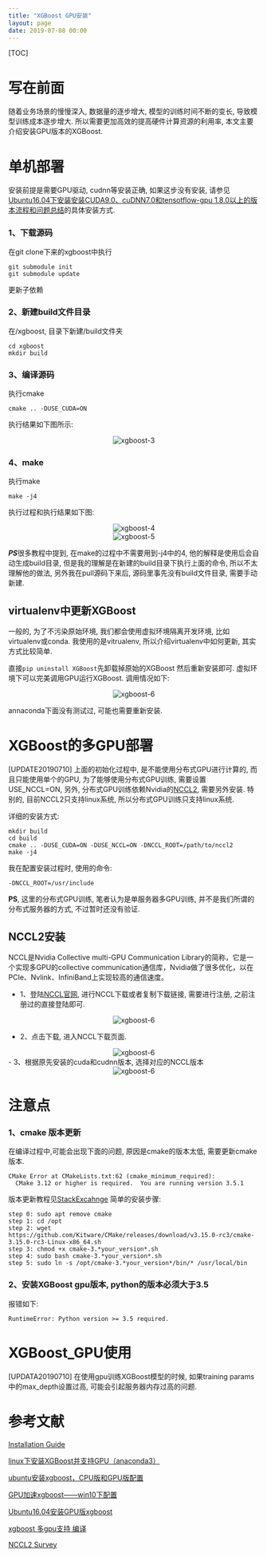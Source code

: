 ```yaml
---
title: "XGBoost GPU安装"
layout: page
date: 2019-07-08 00:00
---
```

[TOC]

# 写在前面
随着业务场景的慢慢深入, 数据量的逐步增大, 模型的训练时间不断的变长, 导致模型训练成本逐步增大. 所以需要更加高效的提高硬件计算资源的利用率, 本文主要介绍安装GPU版本的XGBoost.
# 单机部署
安装前提是需要GPU驱动, cudnn等安装正确, 如果这步没有安装, 请参见[Ubuntu16.04下安装安装CUDA9.0、cuDNN7.0和tensotflow-gpu 1.8.0以上的版本流程和问题总结](https://sthsf.github.io/wiki/Algorithm/DeepLearning/Tensorflow%E5%AD%A6%E4%B9%A0%E7%AC%94%E8%AE%B0/Tensorflow%E5%9F%BA%E7%A1%80%E7%9F%A5%E8%AF%86---Tensorflow-gpu%E7%89%88%E6%9C%AC%E5%AE%89%E8%A3%85(2).html)的具体安装方式.
### 1、下载源码
在git clone下来的xgboost中执行
```
git submodule init
git submodule update
```
更新子依赖
### 2、新建build文件目录
在/xgboost, 目录下新建/build文件夹
```
cd xgboost
mkdir build
```
### 3、编译源码
执行cmake
```
cmake .. -DUSE_CUDA=ON
```
执行结果如下图所示:
<center><img src="/wiki/static/images/essemble/xgboost/xgboost_3.jpg" alt="xgboost-3"/></center>

### 4、make
执行make
```
make -j4
```
执行过程和执行结果如下图:
<center><img src="/wiki/static/images/essemble/xgboost/xgboost_4.jpg" alt="xgboost-4"/></center>

<center><img src="/wiki/static/images/essemble/xgboost/xgboost_5.jpg" alt="xgboost-5"/></center>

***PS***很多教程中提到, 在make的过程中不需要用到-j4中的4, 他的解释是使用后会自动生成build目录, 但是我的理解是在新建的build目录下执行上面的命令, 所以不太理解他的做法, 另外我在pull源码下来后, 源码里事先没有build文件目录, 需要手动新建.

## virtualenv中更新XGBoost
一般的, 为了不污染原始环境, 我们都会使用虚拟环境隔离开发环境, 比如virtualenv或conda. 我使用的是vitrualenv, 所以介绍virtualenv中如何更新, 其实方式比较简单.

直接```pip uninstall XGBoost```先卸载掉原始的XGBoost 然后重新安装即可. 虚拟环境下可以完美调用GPU运行XGBoost.
调用情况如下:
<center><img src="/wiki/static/images/essemble/xgboost/xgboost_6.jpg" alt="xgboost-6"/></center>

annaconda下面没有测试过, 可能也需要重新安装.

# XGBoost的多GPU部署
[UPDATE20190710]
上面的初始化过程中, 是不能使用分布式GPU进行计算的, 而且只能使用单个的GPU, 为了能够使用分布式GPU训练, 需要设置USE_NCCL=ON, 另外, 分布式GPU训练依赖Nvidia的[NCCL2](https://developer.nvidia.com/nccl), 需要另外安装. 特别的, 目前NCCL2只支持linux系统, 所以分布式GPU训练只支持linux系统.

详细的安装方式:
```
mkdir build
cd build
cmake .. -DUSE_CUDA=ON -DUSE_NCCL=ON -DNCCL_ROOT=/path/to/nccl2
make -j4
```
我在配置安装过程时, 使用的命令:
```
-DNCCL_ROOT=/usr/include
```
**PS**, 这里的分布式GPU训练, 笔者认为是单服务器多GPU训练, 并不是我们所谓的分布式服务器的方式, 不过暂时还没有验证.
## NCCL2安装
NCCL是Nvidia Collective multi-GPU Communication Library的简称，它是一个实现多GPU的collective communication通信库，Nvidia做了很多优化，以在PCIe、Nvlink、InfiniBand上实现较高的通信速度。

- 1、登陆[NCCL官网](https://developer.nvidia.com/nccl), 进行NCCL下载或者复制下载链接, 需要进行注册, 之前注册过的直接登陆即可.
<center><img src="/wiki/static/images/essemble/xgboost/nccldownload.jpg" alt="xgboost-6"/></center>

- 2、点击下载, 进入NCCL下载页面.
<center><img src="/wiki/static/images/essemble/xgboost/nccldownload1.jpg" alt="xgboost-6"/></center>
- 3、根据原先安装的cuda和cudnn版本, 选择对应的NCCL版本
<center><img src="/wiki/static/images/essemble/xgboost/libnccl.jpg" alt="xgboost-6"/></center>




# 注意点
### 1、cmake 版本更新
在编译过程中,可能会出现下面的问题, 原因是cmake的版本太低, 需要更新cmake版本.
```
CMake Error at CMakeLists.txt:62 (cmake_minimum_required):
  CMake 3.12 or higher is required.  You are running version 3.5.1
```
版本更新教程见[StackExcahnge](https://askubuntu.com/questions/829310/how-to-upgrade-cmake-in-ubuntu)
简单的安装步骤:
```
step 0: sudo apt remove cmake
step 1: cd /opt
step 2: wget https://github.com/Kitware/CMake/releases/download/v3.15.0-rc3/cmake-3.15.0-rc3-Linux-x86_64.sh
step 3: chmod +x cmake-3.*your_version*.sh
step 4: sudo bash cmake-3.*your_version*.sh
step 5: sudo ln -s /opt/cmake-3.*your_version*/bin/* /usr/local/bin
```

### 2、安装XGBoost gpu版本, python的版本必须大于3.5
报错如下:
```
RuntimeError: Python version >= 3.5 required.
```

# XGBoost_GPU使用
[UPDATA20190710]
在使用gpu训练XGBoost模型的时候, 如果training params中的max_depth设置过高, 可能会引起服务器内存过高的问题.

# 

# 参考文献
[Installation Guide](https://xgboost.readthedocs.io/en/latest/build.html#building-with-gpu-support)

[linux下安装XGBoost并支持GPU（anaconda3）](https://blog.csdn.net/wl2858623940/article/details/80546140)

[ubuntu安装xgboost，CPU版和GPU版配置](https://blog.csdn.net/u011587516/article/details/78995186)

[GPU加速xgboost——win10下配置](https://blog.csdn.net/voidfaceless/article/details/78338678)

[Ubuntu16.04安装GPU版xgboost](https://blog.csdn.net/Perfect_Accepted/article/details/81989486)

[xgboost 多gpu支持 编译](https://www.cnblogs.com/kdyi/p/10636988.html)

[NCCL2 Survey](https://github.com/PaddlePaddle/Paddle/wiki/NCCL2-Survey)